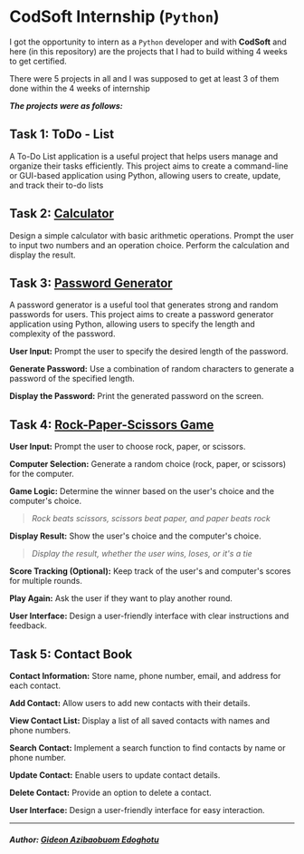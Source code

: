 # CodSoft Internship (`Python`)
I got the opportunity to intern as a `Python` developer and with **CodSoft** and here
(in this repository) are the projects that I had to build withing 4 weeks to get certified.


There were 5 projects in all and I was supposed to get at least 3 of them done within the 4 weeks of internship


***The projects were as follows:***


## Task 1: **ToDo - List**
A To-Do List application is a useful project that helps users manage and organize their tasks efficiently. This project aims to create a command-line or
GUI-based application using Python, allowing users to create, update, and track their to-do lists


## Task 2: [Calculator](https://github.com/giddy11/CODSOFT/tree/master/Task_2)
Design a simple calculator with basic arithmetic operations. Prompt the user to input two numbers and an operation choice. Perform the calculation and display
the result.


## Task 3: [Password Generator](https://github.com/giddy11/CODSOFT/tree/master/Task_3)
A password generator is a useful tool that generates strong and random passwords for users. This project aims to create a password generator application using
Python, allowing users to specify the length and complexity of the password.


**User Input:** Prompt the user to specify the desired length of the password.


**Generate Password:** Use a combination of random characters to generate a password of the specified length.


**Display the Password:** Print the generated password on the screen.


## Task 4: [Rock-Paper-Scissors Game](https://github.com/giddy11/CODSOFT/tree/master/Task_4)
**User Input:** Prompt the user to choose rock, paper, or scissors.


**Computer Selection:** Generate a random choice (rock, paper, or scissors) for the computer.


**Game Logic:** Determine the winner based on the user's choice and the computer's choice.
> *Rock beats scissors, scissors beat paper, and paper beats rock*


**Display Result:** Show the user's choice and the computer's choice.
> *Display the result, whether the user wins, loses, or it's a tie*


**Score Tracking (Optional):** Keep track of the user's and computer's scores for multiple rounds.


**Play Again:** Ask the user if they want to play another round.


**User Interface:** Design a user-friendly interface with clear instructions and feedback.


## Task 5: **Contact Book**
**Contact Information:** Store name, phone number, email, and address for each contact.


**Add Contact:** Allow users to add new contacts with their details.


**View Contact List:** Display a list of all saved contacts with names and phone numbers.


**Search Contact:** Implement a search function to find contacts by name or phone number.


**Update Contact:** Enable users to update contact details.


**Delete Contact:** Provide an option to delete a contact.


**User Interface:** Design a user-friendly interface for easy interaction.


--------


##### Author: [Gideon Azibaobuom Edoghotu](https://github.com/giddy11)
